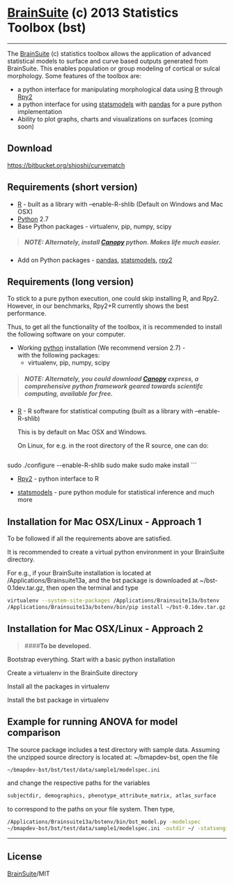 [BrainSuite] (c) 2013 Statistics Toolbox (bst)
=========
---------
The [BrainSuite] (c) statistics toolbox allows the application of advanced statistical models to surface and curve based outputs generated from BrainSuite. This enables population or group modeling of cortical or sulcal morphology. Some features of the toolbox are:

  - a python interface for manipulating morphological data using [R] through [Rpy2]
  - a python interface for using [statsmodels] with [pandas] for a pure python implementation
  - Ability to plot graphs, charts and visualizations on surfaces (coming soon)


Download
----

https://bitbucket.org/shjoshi/curvematch

Requirements (short version)
-----------
* [R] - built as a library with –enable-R-shlib (Default on Windows and Mac OSX)
* [Python] 2.7 
* Base Python packages - virtualenv, pip, numpy, scipy
> ##### **NOTE:** Alternately, install [Canopy] python. Makes life much easier.
* Add on Python packages - [pandas], [statsmodels], [rpy2]

Requirements (long version)
-----------
To stick to a pure python execution, one could skip installing R, and Rpy2. However, in our benchmarks, Rpy2+R currently shows the best performance. 

Thus, to get all the functionality of the toolbox, it is recommended to install the following software on your computer.

* Working [python] installation (We recommend version 2.7) -   
with the following packages:
    * virtualenv, pip, numpy, scipy  

> ##### **NOTE:** Alternately, you could download [Canopy] express, a comprehensive python framework geared towards scientifc computing, available for free.

* [R] - R software for statistical computing (built as a library with –enable-R-shlib)
    
    This is by default on Mac OSX and Windows. 
    
    On Linux, for e.g. in the root directory of the R source, one can do:

    ```sh
sudo ./configure  --enable-R-shlib 
sudo make
sudo make install
    ```

* [Rpy2] - python interface to R


* [statsmodels] - pure python module for statistical inference and much more


Installation for Mac OSX/Linux - Approach 1
--------------
To be followed if all the requirements above are satisfied. 

It is recommended to create a virtual python environment in your BrainSuite directory.

For e.g., if your BrainSuite installation is located at /Applications/Brainsuite13a, and the bst package is downloaded at ~/bst-0.1dev.tar.gz, then open the terminal and type
```sh
virtualenv --system-site-packages /Applications/Brainsuite13a/bstenv
/Applications/Brainsuite13a/bstenv/bin/pip install ~/bst-0.1dev.tar.gz
```

Installation for Mac OSX/Linux  - Approach 2
--------------
>####**To be developed.**

Bootstrap everything. Start with a basic python installation

Create a virtualenv in the BrainSuite directory

Install all the packages in virtualenv

Install the bst package in virtualenv


Example for running ANOVA for model comparison
--------------
The source package includes a test directory with sample data. Assuming the unzipped source directory is located at: ~/bmapdev-bst, open the file
```sh
~/bmapdev-bst/bst/test/data/sample1/modelspec.ini
```
and change the respective paths for the variables
```sh
subjectdir, demographics, phenotype_attribute_matrix, atlas_surface
```
to correspond to the paths on your file system. 
Then type,

```sh
/Applications/Brainsuite13a/bstenv/bin/bst_model.py -modelspec 
~/bmapdev-bst/bst/test/data/sample1/modelspec.ini -outdir ~/ -statsengine R
```
---
License
----

[BrainSuite]/MIT

[BrainSuite]:http://brainsuite.org
[python]:http://www.python.org 
[Canopy]:https://www.enthought.com/products/canopy/
[statsmodels]:http://statsmodels.sourceforge.net
[pandas]:http://pandas.pydata.org
[R]:http://www.r-project.org
[Rpy2]:http://rpy.sourceforge.net/rpy2.html
